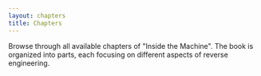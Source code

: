 ```yaml
---
layout: chapters
title: Chapters
---
```


Browse through all available chapters of "Inside the Machine". The book is organized into parts, each focusing on different aspects of reverse engineering. 